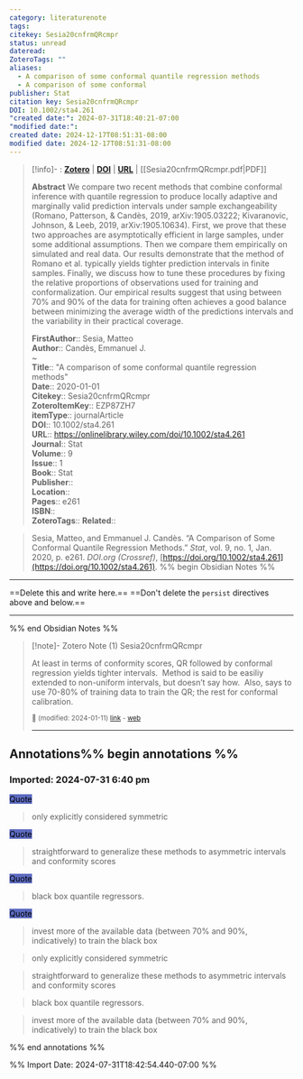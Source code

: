 ```yaml
---
category: literaturenote
tags: 
citekey: Sesia20cnfrmQRcmpr
status: unread
dateread: 
ZoteroTags: ""
aliases:
  - A comparison of some conformal quantile regression methods
  - A comparison of some conformal
publisher: Stat
citation key: Sesia20cnfrmQRcmpr
DOI: 10.1002/sta4.261
"created date:": 2024-07-31T18:40:21-07:00
"modified date:": 
created date: 2024-12-17T08:51:31-08:00
modified date: 2024-12-17T08:51:31-08:00
---
```


> [!info]- : [**Zotero**](zotero://select/library/items/EZP87ZH7)  | [**DOI**](https://doi.org/10.1002/sta4.261)  | [**URL**](https://onlinelibrary.wiley.com/doi/10.1002/sta4.261) | [[Sesia20cnfrmQRcmpr.pdf|PDF]]
>
> 
> **Abstract**
> We compare two recent methods that combine conformal inference with quantile regression to produce locally adaptive and marginally valid prediction intervals under sample exchangeability (Romano, Patterson, & Candès, 2019, arXiv:1905.03222; Kivaranovic, Johnson, & Leeb, 2019, arXiv:1905.10634). First, we prove that these two approaches are asymptotically efficient in large samples, under some additional assumptions. Then we compare them empirically on simulated and real data. Our results demonstrate that the method of Romano et al. typically yields tighter prediction intervals in finite samples. Finally, we discuss how to tune these procedures by fixing the relative proportions of observations used for training and conformalization. Our empirical results suggest that using between 70% and 90% of the data for training often achieves a good balance between minimizing the average width of the predictions intervals and the variability in their practical coverage.
> 
> 
> **FirstAuthor**:: Sesia, Matteo  
> **Author**:: Candès, Emmanuel J.  
~    
> **Title**:: "A comparison of some conformal quantile regression methods"  
> **Date**:: 2020-01-01  
> **Citekey**:: Sesia20cnfrmQRcmpr  
> **ZoteroItemKey**:: EZP87ZH7  
> **itemType**:: journalArticle  
> **DOI**:: 10.1002/sta4.261  
> **URL**:: https://onlinelibrary.wiley.com/doi/10.1002/sta4.261  
> **Journal**:: Stat  
> **Volume**:: 9  
> **Issue**:: 1  
> **Book**:: Stat  
> **Publisher**::   
> **Location**::    
> **Pages**:: e261  
> **ISBN**::   
> **ZoteroTags**:: 
> **Related**:: 

> Sesia, Matteo, and Emmanuel J. Candès. “A Comparison of Some Conformal Quantile Regression Methods.” _Stat_, vol. 9, no. 1, Jan. 2020, p. e261. _DOI.org (Crossref)_, [https://doi.org/10.1002/sta4.261](https://doi.org/10.1002/sta4.261).
%% begin Obsidian Notes %%
___
==Delete this and write here.==
==Don't delete the `persist` directives above and below.==
___
%% end Obsidian Notes %%

> [!note]- Zotero Note (1)
> Sesia20cnfrmQRcmpr
> 
> At least in terms of conformity scores, QR followed by conformal regression yields tighter intervals.  Method is said to be easiliy extended to non-uniform intervals, but doesn’t say how.  Also, says to use 70-80% of training data to train the QR; the rest for conformal calibration.
> 
> <small>📝️ (modified: 2024-01-11) [link](zotero://select/library/items/Q3EXE4VI) - [web](http://zotero.org/users/60638/items/Q3EXE4VI)</small>
>  
> ---


## Annotations%% begin annotations %%



### Imported: 2024-07-31 6:40 pm



<mark style="background-color: #5c6bc0">Quote</mark>
> only explicitly considered symmetric

<mark style="background-color: #5c6bc0">Quote</mark>
> straightforward to generalize these methods to asymmetric intervals and conformity scores

<mark style="background-color: #5c6bc0">Quote</mark>
> black box quantile regressors.

<mark style="background-color: #5c6bc0">Quote</mark>
> invest more of the available data (between 70% and 90%, indicatively) to train the black box


> only explicitly considered symmetric


> straightforward to generalize these methods to asymmetric intervals and conformity scores


> black box quantile regressors.


> invest more of the available data (between 70% and 90%, indicatively) to train the black box


%% end annotations %%



%% Import Date: 2024-07-31T18:42:54.440-07:00 %%
